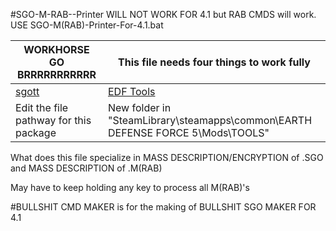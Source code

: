 #SGO-M-RAB--Printer WILL NOT WORK FOR 4.1 but RAB CMDS will work. USE SGO-M(RAB)-Printer-For-4.1.bat

| WORKHORSE GO BRRRRRRRRRRR | This file needs four things to work fully |
| ------ | ------ |
| [sgott](https://github.com/zeddidragon/sgott) | [EDF Tools](https://gitlab.com/kittopiacreator/edf-tools/-/tree/master/Release) |
| Edit the file pathway for this package | New folder in "SteamLibrary\steamapps\common\EARTH DEFENSE FORCE 5\Mods\TOOLS" |

What does this file specialize in MASS DESCRIPTION/ENCRYPTION of .SGO and MASS DESCRIPTION of .M(RAB)

May have to keep holding any key to process all M(RAB)'s

#BULLSHIT CMD MAKER is for the making of BULLSHIT SGO MAKER FOR 4.1
